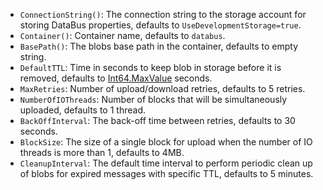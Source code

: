  * `ConnectionString()`: The connection string to the storage account for storing DataBus properties, defaults to `UseDevelopmentStorage=true`.
 * `Container()`: Container name, defaults to `databus`.
 * `BasePath()`: The blobs base path in the container, defaults to empty string.
 * `DefaultTTL`: Time in seconds to keep blob in storage before it is removed, defaults to [Int64.MaxValue](https://msdn.microsoft.com/en-us/library/system.int64.maxvalue.aspx) seconds.
 * `MaxRetries`: Number of upload/download retries, defaults to 5 retries.
 * `NumberOfIOThreads`: Number of blocks that will be simultaneously uploaded, defaults to 1 thread.
 * `BackOffInterval`: The back-off time between retries, defaults to 30 seconds.
 * `BlockSize`: The size of a single block for upload when the number of IO threads is more than 1, defaults to 4MB.
 * `CleanupInterval`: The default time interval to perform periodic clean up of blobs for expired messages with specific TTL, defaults to 5 minutes.
